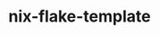 <!--
SPDX-FileCopyrightText: 2022-2023 Chris Montgomery <chris@cdom.io>

SPDX-License-Identifier: CC-BY-SA-4.0
-->

# nix-flake-template
